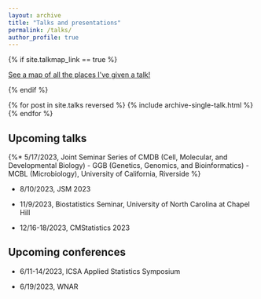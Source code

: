 ```yaml
---
layout: archive
title: "Talks and presentations"
permalink: /talks/
author_profile: true
---
```


{% if site.talkmap_link == true %}

<p style="text-decoration:underline;"><a href="/talkmap.html">See a map of all the places I've given a talk!</a></p>

{% endif %}

{% for post in site.talks reversed %}
  {% include archive-single-talk.html %}
{% endfor %}

## Upcoming talks

{%* 5/17/2023, Joint Seminar Series of CMDB (Cell, Molecular, and Developmental Biology) - GGB (Genetics, Genomics, and Bioinformatics) - MCBL (Microbiology), University of California, Riverside %}

* 8/10/2023, JSM 2023

* 11/9/2023, Biostatistics Seminar, University of North Carolina at Chapel Hill

* 12/16-18/2023, CMStatistics 2023


## Upcoming conferences

* 6/11-14/2023, ICSA Applied Statistics Symposium

* 6/19/2023, WNAR
